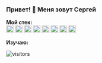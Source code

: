 ### Привет! 👋 Меня зовут Сергей

**Мой стек:**  
<code><img height="20" src="https://cdn.jsdelivr.net/npm/simple-icons@3.12.2/icons/html5.svg"></code>
<code><img height="20" src="https://cdn.jsdelivr.net/npm/simple-icons@3.12.2/icons/css3.svg"></code>
<code><img height="20" src="https://cdn.jsdelivr.net/npm/simple-icons@3.12.2/icons/javascript.svg"></code>
<code><img height="20" src="https://cdn.jsdelivr.net/npm/simple-icons@4.16.0/icons/git.svg"></code>
<code><img height="20" src="https://cdn.jsdelivr.net/npm/simple-icons@4.16.0/icons/react.svg"></code>
<code><img height="20" src="https://cdn.jsdelivr.net/npm/simple-icons@4.16.0/icons/webstorm.svg"></code>
<code><img height="20" src="https://cdn.jsdelivr.net/npm/simple-icons@4.16.0/icons/npm.svg"></code>
<code><img height="20" src="https://cdn.jsdelivr.net/npm/simple-icons@4.16.0/icons/mongodb.svg"></code>


**Изучаю:**

<p><img src="https://visitor-badge.glitch.me/badge?page_id=DelightVLG.DelightVLG" alt="visitors"></p>


<!--
**DelightVLG/DelightVLG** is a ✨ _special_ ✨ repository because its `README.md` (this file) appears on your GitHub profile.

Here are some ideas to get you started:

- 🔭 I’m currently working on ...
- 🌱 I’m currently learning ...
- 👯 I’m looking to collaborate on ...
- 🤔 I’m looking for help with ...
- 💬 Ask me about ...
- 📫 How to reach me: ...
- 😄 Pronouns: ...
- ⚡ Fun fact: ...
-->
